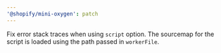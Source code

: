 ```yaml
---
'@shopify/mini-oxygen': patch
---
```


Fix error stack traces when using `script` option. The sourcemap for the script is loaded using the path passed in `workerFile`.
